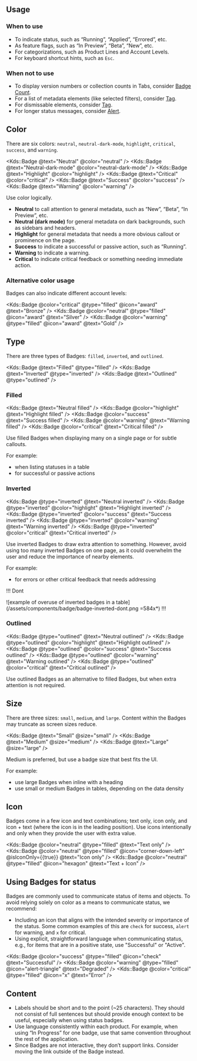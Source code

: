 ## Usage

### When to use

- To indicate status, such as “Running”, “Applied”, “Errored”, etc.
- As feature flags, such as “In Preview”, “Beta”, “New”, etc.
- For categorizations, such as Product Lines and Account Levels.
- For keyboard shortcut hints, such as `Esc`.

### When not to use

- To display version numbers or collection counts in Tabs, consider [Badge Count](/components/badge-count).
- For a list of metadata elements (like selected filters), consider [Tag](/components/tag).
- For dismissable elements, consider [Tag](/components/tag).
- For longer status messages, consider [Alert](/components/alert).

## Color

There are six colors: `neutral`, `neutral-dark-mode`, `highlight`, `critical`, `success`, and `warning`.

<Kds::Badge @text="Neutral" @color="neutral" />
<Kds::Badge @text="Neutral-dark-mode" @color="neutral-dark-mode" />
<Kds::Badge @text="Highlight" @color="highlight" />
<Kds::Badge @text="Critical" @color="critical" />
<Kds::Badge @text="Success" @color="success" />
<Kds::Badge @text="Warning" @color="warning" />

Use color logically.

- **Neutral** to call attention to general metadata, such as “New”, “Beta”, “In Preview”, etc.
- **Neutral (dark mode)** for general metadata on dark backgrounds, such as sidebars and headers.
- **Highlight** for general metadata that needs a more obvious callout or prominence on the page.
- **Success** to indicate a successful or passive action, such as “Running”.
- **Warning** to indicate a warning.
- **Critical** to indicate critical feedback or something needing immediate action.

### Alternative color usage

Badges can also indicate different account levels:

<Kds::Badge @color="critical" @type="filled" @icon="award" @text="Bronze" />
<Kds::Badge @color="neutral" @type="filled" @icon="award" @text="Silver" />
<Kds::Badge @color="warning" @type="filled" @icon="award" @text="Gold" />

## Type

There are three types of Badges: `filled`, `inverted`, and `outlined`.

<Kds::Badge @text="Filled" @type="filled" />
<Kds::Badge @text="Inverted" @type="inverted" />
<Kds::Badge @text="Outlined" @type="outlined" />

### Filled

<Kds::Badge @text="Neutral filled" />
<Kds::Badge @color="highlight" @text="Highlight filled" />
<Kds::Badge @color="success" @text="Success filled" />
<Kds::Badge @color="warning" @text="Warning filled" />
<Kds::Badge @color="critical" @text="Critical filled" />

Use filled Badges when displaying many on a single page or for subtle callouts.

For example:

- when listing statuses in a table
- for successful or passive actions

### Inverted

<Kds::Badge @type="inverted" @text="Neutral inverted" />
<Kds::Badge @type="inverted" @color="highlight" @text="Highlight inverted" />
<Kds::Badge @type="inverted" @color="success" @text="Success inverted" />
<Kds::Badge @type="inverted" @color="warning" @text="Warning inverted" />
<Kds::Badge @type="inverted" @color="critical" @text="Critical inverted" />

Use inverted Badges to draw extra attention to something. However, avoid using too many inverted Badges on one page, as it could overwhelm the user and reduce the importance of nearby elements.

For example:

- for errors or other critical feedback that needs addressing

!!! Dont

![example of overuse of inverted badges in a table](/assets/components/badge/badge-inverted-dont.png =584x*)
!!!

### Outlined

<Kds::Badge @type="outlined" @text="Neutral outlined" />
<Kds::Badge @type="outlined" @color="highlight" @text="Highlight outlined" />
<Kds::Badge @type="outlined" @color="success" @text="Success outlined" />
<Kds::Badge @type="outlined" @color="warning" @text="Warning outlined" />
<Kds::Badge @type="outlined" @color="critical" @text="Critical outlined" />

Use outlined Badges as an alternative to filled Badges, but when extra attention is not required.

## Size

There are three sizes: `small`, `medium`, and `large`. Content within the Badges may truncate as screen sizes reduce.

<Kds::Badge @text="Small" @size="small" />
<Kds::Badge @text="Medium" @size="medium" />
<Kds::Badge @text="Large" @size="large" />

Medium is preferred, but use a badge size that best fits the UI.

For example:

- use large Badges when inline with a heading
- use small or medium Badges in tables, depending on the data density

## Icon

Badges come in a few icon and text combinations; text only, icon only, and icon + text (where the icon is in the leading position). Use icons intentionally and only when they provide the user with extra value.

<Kds::Badge @color="neutral" @type="filled" @text="Text only" />
<Kds::Badge @color="neutral" @type="filled" @icon="corner-down-left" @isIconOnly={{true}} @text="Icon only" />
<Kds::Badge @color="neutral" @type="filled" @icon="hexagon" @text="Text + Icon" />

## Using Badges for status

Badges are commonly used to communicate status of items and objects. To avoid relying solely on color as a means to communicate status, we recommend:

- Including an icon that aligns with the intended severity or importance of the status. Some common examples of this are `check` for success, `alert` for warning, and `x` for critical.
- Using explicit, straightforward language when communicating status, e.g., for items that are in a positive state, use "Successful" or "Active".

<Kds::Badge @color="success" @type="filled" @icon="check" @text="Successful" />
<Kds::Badge @color="warning" @type="filled" @icon="alert-triangle" @text="Degraded" />
<Kds::Badge @color="critical" @type="filled" @icon="x" @text="Error" />

## Content

- Labels should be short and to the point (~25 characters). They should not consist of full sentences but should provide enough context to be useful, especially when using status badges.
- Use language consistently within each product. For example, when using “In Progress” for one badge, use that same convention throughout the rest of the application.
- Since Badges are not interactive, they don’t support links. Consider moving the link outside of the Badge instead.
